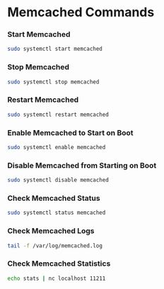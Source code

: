 # **Memcached Commands**

### **Start Memcached**
```bash
sudo systemctl start memcached
```

### **Stop Memcached**
```bash
sudo systemctl stop memcached
```

### **Restart Memcached**
```bash
sudo systemctl restart memcached
```

### **Enable Memcached to Start on Boot**
```bash
sudo systemctl enable memcached
```

### **Disable Memcached from Starting on Boot**
```bash
sudo systemctl disable memcached
```

### **Check Memcached Status**
```bash
sudo systemctl status memcached
```

### **Check Memcached Logs**
```bash
tail -f /var/log/memcached.log
```

### **Check Memcached Statistics**
```bash
echo stats | nc localhost 11211
```
